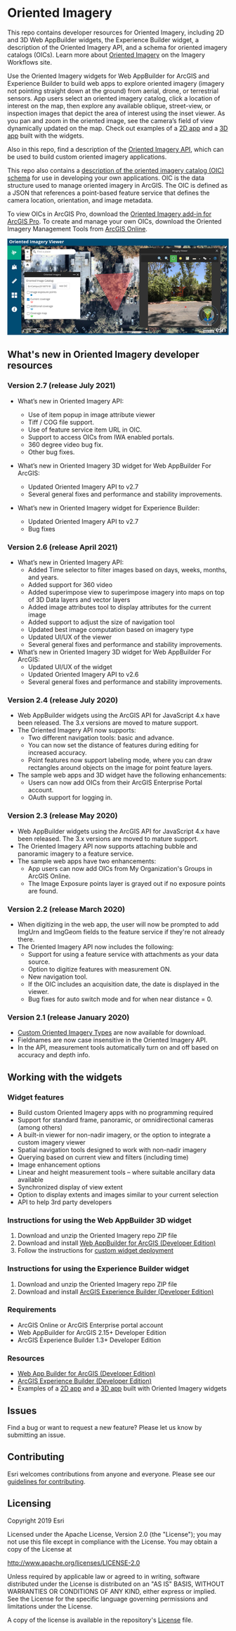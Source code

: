 # Oriented Imagery

This repo contains developer resources for Oriented Imagery, including 2D and 3D Web AppBuilder widgets, the Experience Builder widget, a description of the Oriented Imagery API, and a schema for oriented imagery catalogs (OICs). Learn more about [Oriented Imagery](https://doc.arcgis.com/en/imagery/workflows/resources/managing-and-visualizing-oriented-imagery.htm) on the Imagery Workflows site.

Use the Oriented Imagery widgets for Web AppBuilder for ArcGIS and Experience Builder to build web apps to explore oriented imagery (imagery not pointing straight down at the ground) from aerial, drone, or terrestrial sensors. App users select an oriented imagery catalog, click a location of interest on the map, then explore any available oblique, street-view, or inspection images that depict the area of interest using the inset viewer. As you pan and zoom in the oriented image, see the camera’s field of view dynamically updated on the map. Check out examples of a [2D app](https://oi1.img.arcgis.com/app/index.html) and a [3D app](https://oi1.img.arcgis.com/app3D/index.html) built with the widgets.

Also in this repo, find a description of the [Oriented Imagery API](OrientedImagery_API.pdf), which can be used to build custom oriented imagery applications. 

This repo also contains a [description of the oriented imagery catalog (OIC) schema](OrientedImageryCatalog_Schema.pdf) for use in developing your own applications. OIC is the data structure used to manage oriented imagery in ArcGIS. The OIC is defined as a JSON that references a point-based feature service that defines the camera location, orientation, and image metadata. 

To view OICs in ArcGIS Pro, download the [Oriented Imagery add-in for ArcGIS Pro](https://esriurl.com/OrientedImageryAddIn). To create and manage your own OICs, download the Oriented Imagery Management Tools from [ArcGIS Online](https://www.arcgis.com/home/item.html?id=36ee0bbedca64a5a8b68d7c69ab51728).

![App](OrientedImageryExampleApp.png)


## What's new in Oriented Imagery developer resources

### Version 2.7 (release July 2021)

* What’s new in Oriented Imagery API:
   - Use of item popup in image attribute viewer
   - Tiff / COG file support.
   - Use of feature service item URL in OIC.
   - Support to access OICs from IWA enabled portals.
   - 360 degree video bug fix.
   - Other bug fixes.

* What’s new in Oriented Imagery 3D widget for Web AppBuilder For ArcGIS:
   - Updated Oriented Imagery API to v2.7
   - Several general fixes and performance and stability improvements.
   
* What’s new in Oriented Imagery widget for Experience Builder:
   - Updated Oriented Imagery API to v2.7
   - Bug fixes

### Version 2.6 (release April 2021)

* What’s new in Oriented Imagery API:
   - Added Time selector to filter images based on days, weeks, months, and years.
   - Added support for 360 video
   - Added superimpose view to superimpose imagery into maps on top of 3D Data layers and vector layers
   - Added image attributes tool to display attributes for the current image
   - Added support to adjust the size of navigation tool
   - Updated best image computation based on imagery type
   - Updated UI/UX of the viewer
   - Several general fixes and performance and stability improvements.
* What’s new in Oriented Imagery 3D widget for Web AppBuilder For ArcGIS:
   - Updated UI/UX of the widget
   - Updated Oriented Imagery API to v2.6
   - Several general fixes and performance and stability improvements.

### Version 2.4 (release July 2020)

* Web AppBuilder widgets using the ArcGIS API for JavaScript 4.x have been released. The 3.x versions are moved to mature support.
* The Oriented Imagery API now supports: 
    - Two different navigation tools: basic and advance.
	- You can now set the distance of features during editing for increased accuracy.
	- Point features now support labeling mode, where you can draw rectangles around objects on the image for point feature layers. 
* The sample web apps and 3D widget have the following enhancements:
	- Users can now add OICs from their ArcGIS Enterprise Portal account.
	- OAuth support for logging in.

### Version 2.3 (release May 2020)

* Web AppBuilder widgets using the ArcGIS API for JavaScript 4.x have been released. The 3.x versions are moved to mature support.
* The Oriented Imagery API now supports attaching bubble and panoramic imagery to a feature service.
* The sample web apps have two enhancements:
	- App users can now add OICs from My Organization's Groups in ArcGIS Online. 
	- The Image Exposure points layer is grayed out if no exposure points are found.

### Version 2.2 (release March 2020)

* When digitizing in the web app, the user will now be prompted to add ImgUrn and ImgGeom fields to the feature service if they're not already there.
* The Oriented Imagery API now includes the following:
	- Support for using a feature service with attachments as your data source.
	- Option to digitize features with measurement ON.
	- New navigation tool.
	- If the OIC includes an acquisition date, the date is displayed in the viewer.
	- Bug fixes for auto switch mode and for when near distance = 0.

### Version 2.1 (release January 2020)

* [Custom Oriented Imagery Types](https://github.com/Esri/oriented-imagery/tree/master/CustomTypes) are now available for download.
* Fieldnames are now case insensitive in the Oriented Imagery API.
* In the API, measurement tools automatically turn on and off based on accuracy and depth info.

## Working with the widgets

### Widget features

* Build custom Oriented Imagery apps with no programming required
* Support for standard frame, panoramic, or omnidirectional cameras (among others) 
* A built-in viewer for non-nadir imagery, or the option to integrate a custom imagery viewer
* Spatial navigation tools designed to work with non-nadir imagery
* Querying based on current view and filters (including time)
* Image enhancement options
* Linear and height measurement tools – where suitable ancillary data available
* Synchronized display of view extent
* Option to display extents and images similar to your current selection
* API to help 3rd party developers


### Instructions for using the Web AppBuilder 3D widget

1. Download and unzip the Oriented Imagery repo ZIP file
2. Download and install [Web AppBuilder for ArcGIS (Developer Edition)](https://developers.arcgis.com/web-appbuilder/guide/getstarted.htm)
3. Follow the instructions for [custom widget deployment](https://developers.arcgis.com/web-appbuilder/guide/deploy-custom-widget-and-theme.htm) 

### Instructions for using the Experience Builder widget

1. Download and unzip the Oriented Imagery repo ZIP file
2. Download and install [ArcGIS Experience Builder (Developer Edition)](https://developers.arcgis.com/experience-builder/guide/)


### Requirements

* ArcGIS Online or ArcGIS Enterprise portal account
* Web AppBuilder for ArcGIS 2.15+ Developer Edition
* ArcGIS Experience Builder 1.3+ Developer Edition

### Resources

* [Web App Builder for ArcGIS (Developer Edition)](https://developers.arcgis.com/web-appbuilder/)
* [ArcGIS Experience Builder (Developer Edition)](https://developers.arcgis.com/experience-builder/)
* Examples of a [2D app](https://oi1.img.arcgis.com/app/index.html) and a [3D app](https://oi1.img.arcgis.com/app3D/index.html) built with Oriented Imagery widgets

## Issues

Find a bug or want to request a new feature?  Please let us know by submitting an issue.

## Contributing

Esri welcomes contributions from anyone and everyone. Please see our [guidelines for contributing](https://github.com/esri/contributing).

## Licensing
Copyright 2019 Esri

Licensed under the Apache License, Version 2.0 (the "License");
you may not use this file except in compliance with the License.
You may obtain a copy of the License at

   http://www.apache.org/licenses/LICENSE-2.0

Unless required by applicable law or agreed to in writing, software
distributed under the License is distributed on an "AS IS" BASIS,
WITHOUT WARRANTIES OR CONDITIONS OF ANY KIND, either express or implied.
See the License for the specific language governing permissions and
limitations under the License.

A copy of the license is available in the repository's [License](LICENSE?raw=true) file.



